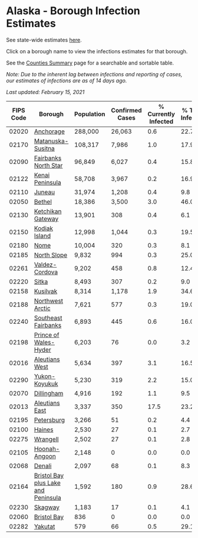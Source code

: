 # Alaska - Borough Infection Estimates

See state-wide estimates [here](/infections/us-ak).

Click on a borough name to view the infections estimates for that borough.

See the [Counties Summary](/infections/summary-counties) page for a searchable and sortable table.

*Note: Due to the inherent lag between infections and reporting of cases, our estimates of infections are as of 14 days ago.*

*Last updated: February 15, 2021*

|   FIPS Code |                                                                    Borough |   Population |   Confirmed Cases |   % Currently Infected |   % Total Infected |
|-------------|----------------------------------------------------------------------------|--------------|-------------------|------------------------|--------------------|
|       02020 |                                                     [Anchorage](anchorage) |      288,000 |            26,063 |                    0.6 |               22.7 |
|       02170 |                                     [Matanuska-Susitna](matanuska-susitna) |      108,317 |             7,986 |                    1.0 |               17.9 |
|       02090 |                               [Fairbanks North Star](fairbanks-north-star) |       96,849 |             6,027 |                    0.4 |               15.8 |
|       02122 |                                         [Kenai Peninsula](kenai-peninsula) |       58,708 |             3,967 |                    0.2 |               16.9 |
|       02110 |                                                           [Juneau](juneau) |       31,974 |             1,208 |                    0.4 |                9.8 |
|       02050 |                                                           [Bethel](bethel) |       18,386 |             3,500 |                    3.0 |               46.0 |
|       02130 |                                     [Ketchikan Gateway](ketchikan-gateway) |       13,901 |               308 |                    0.4 |                6.1 |
|       02150 |                                             [Kodiak Island](kodiak-island) |       12,998 |             1,044 |                    0.3 |               19.5 |
|       02180 |                                                               [Nome](nome) |       10,004 |               320 |                    0.3 |                8.1 |
|       02185 |                                                 [North Slope](north-slope) |        9,832 |               994 |                    0.3 |               25.0 |
|       02261 |                                           [Valdez-Cordova](valdez-cordova) |        9,202 |               458 |                    0.8 |               12.4 |
|       02220 |                                                             [Sitka](sitka) |        8,493 |               307 |                    0.2 |                9.0 |
|       02158 |                                                       [Kusilvak](kusilvak) |        8,314 |             1,178 |                    1.9 |               34.6 |
|       02188 |                                       [Northwest Arctic](northwest-arctic) |        7,621 |               577 |                    0.3 |               19.0 |
|       02240 |                                 [Southeast Fairbanks](southeast-fairbanks) |        6,893 |               445 |                    0.6 |               16.0 |
|       02198 |                             [Prince of Wales-Hyder](prince-of-wales-hyder) |        6,203 |                76 |                    0.0 |                3.2 |
|       02016 |                                           [Aleutians West](aleutians-west) |        5,634 |               397 |                    3.1 |               16.5 |
|       02290 |                                             [Yukon-Koyukuk](yukon-koyukuk) |        5,230 |               319 |                    2.2 |               15.0 |
|       02070 |                                                   [Dillingham](dillingham) |        4,916 |               192 |                    1.1 |                9.5 |
|       02013 |                                           [Aleutians East](aleutians-east) |        3,337 |               350 |                   17.5 |               23.2 |
|       02195 |                                                   [Petersburg](petersburg) |        3,266 |                51 |                    0.2 |                4.4 |
|       02100 |                                                           [Haines](haines) |        2,530 |                27 |                    0.1 |                2.7 |
|       02275 |                                                       [Wrangell](wrangell) |        2,502 |                27 |                    0.1 |                2.8 |
|       02105 |                                             [Hoonah-Angoon](hoonah-angoon) |        2,148 |                 0 |                    0.0 |                0.0 |
|       02068 |                                                           [Denali](denali) |        2,097 |                68 |                    0.1 |                8.3 |
|       02164 | [Bristol Bay plus Lake and Peninsula](bristol-bay-plus-lake-and-peninsula) |        1,592 |               180 |                    0.9 |               28.6 |
|       02230 |                                                         [Skagway](skagway) |        1,183 |                17 |                    0.1 |                4.1 |
|       02060 |                                                 [Bristol Bay](bristol-bay) |          836 |                 0 |                    0.0 |                0.0 |
|       02282 |                                                         [Yakutat](yakutat) |          579 |                66 |                    0.5 |               29.1 |
